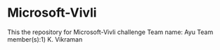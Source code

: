 # Microsoft-Vivli
This the repository for Microsoft-Vivli challenge
Team name: Ayu
Team member(s):1) K. Vikraman

